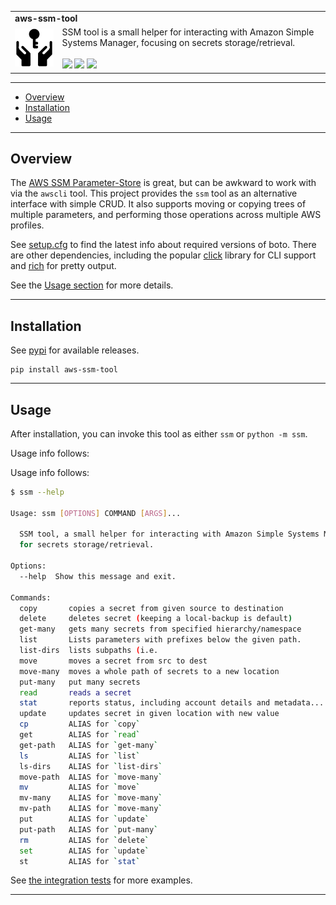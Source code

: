 <table width=100%>
  <tr>
    <td colspan=2><strong>
    aws-ssm-tool
      </strong>&nbsp;&nbsp;&nbsp;&nbsp;
    </td>
  </tr>
  <tr>
    <td width=15%><img src=https://raw.githubusercontent.com/Robot-Wranglers/aws-ssm-tool/master/img/icon.png style="width:150px"></td>
    <td>
    SSM tool is a small helper for interacting with Amazon Simple Systems Manager, focusing on secrets storage/retrieval.
    <br/><br/>
    <a href=https://pypi.python.org/pypi/aws-ssm-tool/><img src="https://img.shields.io/pypi/l/aws-ssm-tool.svg"></a>
    <a href=https://pypi.python.org/pypi/aws-ssm-tool/><img src="https://badge.fury.io/py/aws-ssm-tool.svg"></a>
    <a href="https://github.com/Robot-Wranglers/aws-ssm-tool/actions/workflows/python-test.yml"><img src="https://github.com/Robot-Wranglers/aws-ssm-tool/actions/workflows/python-test.yml/badge.svg"></a>
    </td>
  </tr>
</table>

---------------------------------------------------------------------------------

<div class="toc">
<ul>
<li><a href="#overview">Overview</a></li>
<li><a href="#installation">Installation</a></li>
<li><a href="#usage">Usage</a></li>
</ul>
</div>


---------------------------------------------------------------------------------

## Overview

The [AWS SSM Parameter-Store](https://docs.aws.amazon.com/systems-manager/latest/userguide/systems-manager-parameter-store.html) is great, but can be awkward to work with via the `awscli` tool.  This project provides the `ssm` tool as an alternative interface with simple CRUD.  It also supports moving or copying trees of multiple parameters, and performing those operations across multiple AWS profiles.

See [setup.cfg](setup.cfg) to find the latest info about required versions of boto.  There are other dependencies, including the popular [click](#) library for CLI support and [rich](#) for pretty output.

See the [Usage section](#usage) for more details.

---------------------------------------------------------------------------------

## Installation

See [pypi](https://pypi.org/project/aws-ssm-tool) for available releases.

```
pip install aws-ssm-tool
```

---------------------------------------------------------------------------------

## Usage

After installation, you can invoke this tool as either `ssm` or `python -m ssm`.

Usage info follows:

Usage info follows:

```bash
$ ssm --help

Usage: ssm [OPTIONS] COMMAND [ARGS]...

  SSM tool, a small helper for interacting with Amazon Simple Systems Manager
  for secrets storage/retrieval.

Options:
  --help  Show this message and exit.

Commands:
  copy       copies a secret from given source to destination
  delete     deletes secret (keeping a local-backup is default)
  get-many   gets many secrets from specified hierarchy/namespace
  list       Lists parameters with prefixes below the given path.
  list-dirs  lists subpaths (i.e.
  move       moves a secret from src to dest
  move-many  moves a whole path of secrets to a new location
  put-many   put many secrets
  read       reads a secret
  stat       reports status, including account details and metadata...
  update     updates secret in given location with new value
  cp         ALIAS for `copy`
  get        ALIAS for `read`
  get-path   ALIAS for `get-many`
  ls         ALIAS for `list`
  ls-dirs    ALIAS for `list-dirs`
  move-path  ALIAS for `move-many`
  mv         ALIAS for `move`
  mv-many    ALIAS for `move-many`
  mv-path    ALIAS for `move-many`
  put        ALIAS for `update`
  put-path   ALIAS for `put-many`
  rm         ALIAS for `delete`
  set        ALIAS for `update`
  st         ALIAS for `stat`
```



See [the integration tests](https://github.com/Robot-Wranglers/aws-ssm-tool/tree/master/tests/integration/test.sh) for more examples.

---------------------------------------------------------------------------------

